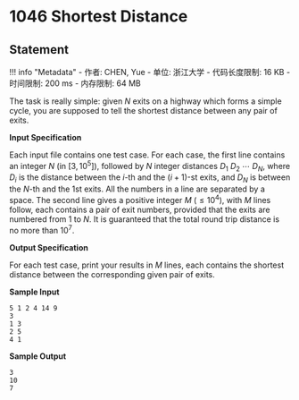 
# 1046 Shortest Distance

## Statement

!!! info "Metadata"
    - 作者: CHEN, Yue
    - 单位: 浙江大学
    - 代码长度限制: 16 KB
    - 时间限制: 200 ms
    - 内存限制: 64 MB

The task is really simple: given $N$ exits on a highway which forms a simple cycle, you are supposed to tell the shortest distance between any pair of exits.

**Input Specification**

Each input file contains one test case. For each case, the first line contains an integer $N$ (in [$3, 10^5$]), followed by $N$ integer distances $D_1$ $D_2$ $\cdots$ $D_N$, where $D_i$ is the distance between the $i$-th and the $(i+1)$-st exits, and $D_N$ is between the $N$-th and the 1st exits. All the numbers in a line are separated by a space. The second line gives a positive integer $M$ ($\le 10^4$), with $M$ lines follow, each contains a pair of exit numbers, provided that the exits are numbered from 1 to $N$. It is guaranteed that the total round trip distance is no more than $10^7$.

**Output Specification**

For each test case, print your results in $M$ lines, each contains the shortest distance between the corresponding given pair of exits.

**Sample Input**
```plaintext
5 1 2 4 14 9
3
1 3
2 5
4 1
```

**Sample Output**
```plaintext
3
10
7
```

